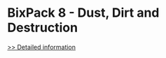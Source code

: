 # BixPack 8 - Dust, Dirt and Destruction
[>> Detailed information](https://secure.shareit.com/shareit/product.html?productid=300538266&affiliateid=200057808)